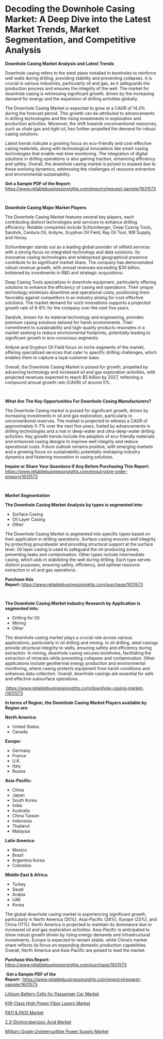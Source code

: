 <p><h1>Decoding the Downhole Casing Market: A Deep Dive into the Latest Market Trends, Market Segmentation, and Competitive Analysis</h1></p><p><strong>Downhole Casing Market Analysis and Latest Trends</strong></p>
<p><p>Downhole casing refers to the steel pipes installed in boreholes to reinforce well walls during drilling, providing stability and preventing collapses. It is crucial in various industries, particularly oil and gas, as it safeguards the production process and ensures the integrity of the well. The market for downhole casing is witnessing significant growth, driven by the increasing demand for energy and the expansion of drilling activities globally.</p><p>The Downhole Casing Market is expected to grow at a CAGR of 14.3% during the forecast period. This growth can be attributed to advancements in drilling technologies and the rising investments in exploration and production activities. Moreover, the shift towards unconventional resources, such as shale gas and tight oil, has further propelled the demand for robust casing solutions.</p><p>Latest trends indicate a growing focus on eco-friendly and cost-effective casing materials, along with technological innovations like smart casing technologies that enable real-time monitoring. The integration of digital solutions in drilling operations is also gaining traction, enhancing efficiency and safety. Overall, the downhole casing market is poised to expand due to these evolving dynamics, addressing the challenges of resource extraction and environmental sustainability.</p></p>
<p><strong>Get a Sample PDF of the Report:&nbsp;</strong> <a href="https://www.reliablebusinessinsights.com/enquiry/request-sample/1631573?utm_campaign=62&utm_medium=2&utm_source=Github&utm_content=ia&utm_term=28022025&utm_id=downhole-casing">https://www.reliablebusinessinsights.com/enquiry/request-sample/1631573</a></p>
<p>&nbsp;</p>
<p><strong>Downhole Casing Major Market Players</strong></p>
<p><p>The Downhole Casing Market features several key players, each contributing distinct technologies and services to enhance drilling efficiency. Notable companies include Schlumberger, Deep Casing Tools, Sandvik, Centura Oil, Ardyne, Gryphon Oil Field, Ray Oil Tool, WB Supply, and Hovoy.</p><p>Schlumberger stands out as a leading global provider of oilfield services with a strong focus on integrated technology and data solutions. Its innovative casing technologies and widespread geographical presence contribute to its significant market share. The company has demonstrated robust revenue growth, with annual revenues exceeding $30 billion, bolstered by investments in R&D and strategic acquisitions.</p><p>Deep Casing Tools specializes in downhole equipment, particularly offering solutions to enhance the efficiency of casing exit operations. Their unique technology minimizes downtime and operational costs, positioning them favorably against competitors in an industry aiming for cost-effective solutions. The market demand for such innovations supports a projected growth rate of 6-8% for the company over the next five years.</p><p>Sandvik, known for its material technology and engineering, provides premium casing solutions tailored for harsh environments. Their commitment to sustainability and high-quality products resonates in a market seeking to reduce environmental footprints, potentially leading to significant growth in eco-conscious segments.</p><p>Ardyne and Gryphon Oil Field focus on niche segments of the market, offering specialized services that cater to specific drilling challenges, which enables them to capture a loyal customer base.</p><p>Overall, the Downhole Casing Market is poised for growth, propelled by advancing technology and increased oil and gas exploration activities, with projected revenues expected to reach $5 billion by 2027, reflecting a compound annual growth rate (CAGR) of around 5%.</p></p>
<p>&nbsp;</p>
<p><strong>What Are The Key Opportunities For Downhole Casing Manufacturers?</strong></p>
<p><p>The Downhole Casing market is poised for significant growth, driven by increasing investments in oil and gas exploration, particularly in unconventional reserves. The market is projected to witness a CAGR of approximately 5-7% over the next five years, fueled by advancements in drilling technologies and a rise in deep-water and ultra-deep-water drilling activities. Key growth trends include the adoption of eco-friendly materials and enhanced casing designs to improve well integrity and reduce operational costs. Future outlook remains positive, with emerging markets and a growing focus on sustainability potentially reshaping industry dynamics and fostering innovation in casing solutions.</p></p>
<p><strong>Inquire or Share Your Questions If Any Before Purchasing This Report:</strong> <a href="https://www.reliablebusinessinsights.com/enquiry/pre-order-enquiry/1631573?utm_campaign=62&utm_medium=2&utm_source=Github&utm_content=ia&utm_term=28022025&utm_id=downhole-casing">https://www.reliablebusinessinsights.com/enquiry/pre-order-enquiry/1631573</a></p>
<p>&nbsp;</p>
<p><strong>Market Segmentation</strong></p>
<p><strong>The Downhole Casing Market Analysis by types is segmented into:</strong></p>
<p><ul><li>Surface Casing</li><li>Oil Layer Casing</li><li>Other</li></ul></p>
<p><p>The Downhole Casing Market is segmented into specific types based on their application in drilling operations. Surface casing ensures well integrity by protecting groundwater and providing structural support at the surface level. Oil layer casing is used to safeguard the oil-producing zones, preventing leaks and contamination. Other types include intermediate casing, which aids in stabilizing the well during drilling. Each type serves distinct purposes, ensuring safety, efficiency, and optimal resource extraction in oil and gas operations.</p></p>
<p><strong>Purchase this Report:&nbsp;</strong><a href="https://www.reliablebusinessinsights.com/purchase/1631573?utm_campaign=62&utm_medium=2&utm_source=Github&utm_content=ia&utm_term=28022025&utm_id=downhole-casing">https://www.reliablebusinessinsights.com/purchase/1631573</a></p>
<p>&nbsp;</p>
<p><strong>The Downhole Casing Market Industry Research by Application is segmented into:</strong></p>
<p><ul><li>Drilling for Oil</li><li>Mining</li><li>Other</li></ul></p>
<p><p>The downhole casing market plays a crucial role across various applications, particularly in oil drilling and mining. In oil drilling, steel casings provide structural integrity to wells, ensuring safety and efficiency during extraction. In mining, downhole casing secures boreholes, facilitating the extraction of minerals while preventing collapses and contamination. Other applications include geothermal energy production and environmental monitoring, where casing protects equipment from harsh conditions and enhances data collection. Overall, downhole casings are essential for safe and effective subsurface operations.</p></p>
<p><a href="https://www.reliablebusinessinsights.com/downhole-casing-market-r1631573?utm_campaign=62&utm_medium=2&utm_source=Github&utm_content=ia&utm_term=28022025&utm_id=downhole-casing">&nbsp;https://www.reliablebusinessinsights.com/downhole-casing-market-r1631573</a></p>
<p><strong>In terms of Region, the Downhole Casing Market Players available by Region are:</strong></p>
<p>
    <p> <strong> North America: </strong>
        <ul>
            <li>United States</li>
            <li>Canada</li>
        </ul>
        </p> 
    <p> <strong> Europe: </strong>
        <ul>
            <li>Germany</li>
            <li>France</li>
            <li>U.K.</li>
            <li>Italy</li>
            <li>Russia</li>
        </ul>
        </p> 
    <p> <strong> Asia-Pacific: </strong>
        <ul>
            <li>China</li>
            <li>Japan</li>
            <li>South Korea</li>
            <li>India</li>
            <li>Australia</li>
            <li>China Taiwan</li>
            <li>Indonesia</li>
            <li>Thailand</li>
            <li>Malaysia</li>
        </ul>
        </p> 
    <p> <strong> Latin America: </strong>
        <ul>
            <li>Mexico</li>
            <li>Brazil</li>
            <li>Argentina Korea</li>
            <li>Colombia</li>
        </ul>
        </p> 
    <p> <strong> Middle East & Africa: </strong>
        <ul>
            <li>Turkey</li>
            <li>Saudi</li>
            <li>Arabia</li>
            <li>UAE</li>
            <li>Korea</li>
        </ul>
    </p>
    </p>
<p><p>The global downhole casing market is experiencing significant growth, particularly in North America (30%), Asia-Pacific (28%), Europe (25%), and China (17%). North America is projected to maintain its dominance due to increased oil and gas exploration activities. Asia-Pacific is anticipated to show robust growth driven by rising energy demands and infrastructural investments. Europe is expected to remain stable, while China’s market share reflects its focus on expanding domestic production capabilities. Overall, North America and Asia-Pacific are poised to lead the market.</p></p>
<p><strong>Purchase this Report: </strong><a href="https://www.reliablebusinessinsights.com/purchase/1631573?utm_campaign=62&utm_medium=2&utm_source=Github&utm_content=ia&utm_term=28022025&utm_id=downhole-casing">https://www.reliablebusinessinsights.com/purchase/1631573</a></p>
<p>&nbsp;<strong>Get a Sample PDF of the Report:&nbsp;&nbsp;</strong><a href="https://www.reliablebusinessinsights.com/enquiry/request-sample/1631573?utm_campaign=62&utm_medium=2&utm_source=Github&utm_content=ia&utm_term=28022025&utm_id=downhole-casing">https://www.reliablebusinessinsights.com/enquiry/request-sample/1631573</a></p>
<p><strong></strong></p>
<p><p><a href="https://github.com/dovbusmrking/Market-Research-Report-List-1/blob/main/lithium-battery-cells-for-passenger-car-market.md?utm_campaign=62&utm_medium=2&utm_source=Github&utm_content=ia&utm_term=28022025&utm_id=downhole-casing">Lithium Battery Cells for Passenger Car Market</a></p><p><a href="https://github.com/azetehhasle/Market-Research-Report-List-1/blob/main/kw-class-high-power-fiber-lasers-market.md?utm_campaign=62&utm_medium=2&utm_source=Github&utm_content=ia&utm_term=28022025&utm_id=downhole-casing">KW-Class High Power Fiber Lasers Market</a></p><p><a href="https://github.com/lemiranajd/Market-Research-Report-List-1/blob/main/pa11-pa12-market.md?utm_campaign=62&utm_medium=2&utm_source=Github&utm_content=ia&utm_term=28022025&utm_id=downhole-casing">PA11 & PA12 Market</a></p><p><a href="https://github.com/ghimergela93/Market-Research-Report-List-1/blob/main/23-dichlorobenzoic-acid-market.md?utm_campaign=62&utm_medium=2&utm_source=Github&utm_content=ia&utm_term=28022025&utm_id=downhole-casing">2,3-Dichlorobenzoic Acid Market</a></p><p><a href="https://github.com/ogbadujonito22/Market-Research-Report-List-1/blob/main/military-grade-uninterruptible-power-supply-market.md?utm_campaign=62&utm_medium=2&utm_source=Github&utm_content=ia&utm_term=28022025&utm_id=downhole-casing">Military Grade Uninterruptible Power Supply Market</a></p></p>